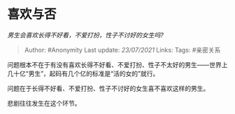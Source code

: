 # 喜欢与否
*男生会喜欢长得不好看，不爱打扮，性子不讨好的女生吗?*

> Author: #Anonymity
> Last update: *23/07/2021*
> Links:
> Tags:   #亲密关系

问题根本不在于有没有喜欢长得不好看、不爱打扮、性子不太好的男生——世界上几十亿“男生”，起码有几个亿的标准是“活的女的”就行。

问题在于长得不好看、不爱打扮、性子不讨好的女生喜不喜欢这样的男生。

悲剧往往发生在这个环节。

